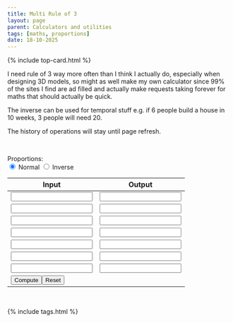 ```yaml
---
title: Multi Rule of 3
layout: page
parent: Calculators and utilities
tags: [maths, proportions]
date: 18-10-2025
---
```

{% include top-card.html %}

I need rule of 3 way more often than I think I actually do, especially when designing 3D models, so might as well make my own calculator since 99% of the sites I find are ad filled and actually make requests taking forever for maths that should actually be quick.

The inverse can be used for temporal stuff e.g. if 6 people build a house in 10 weeks, 3 people will need 20.

The history of operations will stay until page refresh.


<br />

<script src="{{ site.baseurl }}/assets/js/ruleo3.js"></script>

<span>Proportions:</span><br />
<label>
    <input type="radio" name="props" value="normal" checked onchange="swap()"> Normal 
</label>
<label style="margin-in: 20px;">
    <input type="radio" name="props" value="inverse" onchange="swap()"> Inverse
</label>

<table>
    <thead>
        <th>Input</th>
        <th>Output</th>
    </thead>
    <tbody id="propstable">
        <tr>
            <td><input type="text" id="in1"></td>
            <td><input type="text" id="out1"><span id="nout1"></span></td>
        </tr>
        <tr>
            <td><input type="text" id="in2"></td>
            <td><input type="text" id="out2"><span id="nout2"></span></td>
        </tr>
        <tr>
            <td><input type="text" id="in3" class="multi"></td>
            <td><input type="text" id="out3" class="multi"><span id="nout3"></span></td>
        </tr>
        <tr>
            <td><input type="text" id="in4" class="multi"></td>
            <td><input type="text" id="out4" class="multi"><span id="nout4"></span></td>
        </tr>
        <tr>
            <td><input type="text" id="in5" class="multi"></td>
            <td><input type="text" id="out5" class="multi"><span id="nout5"></span></td>
        </tr>
        <tr>
            <td><input type="text" id="in6" class="multi"></td>
            <td><input type="text" id="out6" class="multi"><span id="nout6"></span></td>
        </tr>
        <tr>
            <td><input type="text" id="in7" class="multi"></td>
            <td><input type="text" id="out7" class="multi"><span id="nout7"></span></td>
        </tr>
        <tr>
            <td colspan=2><button onclick="compute()" style="margin-out: 5px;">Compute</button><button onclick="reset()">Reset</button></td>
        </tr>
    </tbody>
</table>

<div id="history"></div>

<br />



{% include tags.html %}